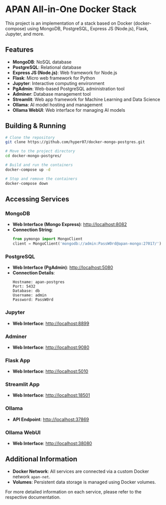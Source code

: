 # APAN All-in-One Docker Stack

This project is an implementation of a stack based on Docker (docker-compose) using MongoDB, PostgreSQL, Express JS (Node.js), Flask, Jupyter, and more.

## Features

- **MongoDB**: NoSQL database
- **PostgreSQL**: Relational database
- **Express JS (Node.js)**: Web framework for Node.js
- **Flask**: Micro web framework for Python
- **Jupyter**: Interactive computing environment
- **PgAdmin**: Web-based PostgreSQL administration tool
- **Adminer**: Database management tool
- **Streamlit**: Web app framework for Machine Learning and Data Science
- **Ollama**: AI model hosting and management
- **Ollama WebUI**: Web interface for managing AI models

## Building & Running

```sh
# Clone the repository
git clone https://github.com/hyper07/docker-mongo-postgres.git

# Move to the project directory
cd docker-mongo-postgres/

# Build and run the containers
docker-compose up -d

# Stop and remove the containers
docker-compose down
```

## Accessing Services

### MongoDB

- **Web Interface (Mongo Express)**: [http://localhost:8082](http://localhost:8082)
- **Connection String**:
  ```python
  from pymongo import MongoClient
  client = MongoClient('mongodb://admin:PassW0rd@apan-mongo:27017/')
  ```

### PostgreSQL

- **Web Interface (PgAdmin)**: [http://localhost:5080](http://localhost:5080)
- **Connection Details**:
  ```
  Hostname: apan-postgres
  Port: 5432
  Database: db
  Username: admin
  Password: PassW0rd
  ```

### Jupyter

- **Web Interface**: [http://localhost:8899](http://localhost:8899)

### Adminer

- **Web Interface**: [http://localhost:9080](http://localhost:9080)

### Flask App

- **Web Interface**: [http://localhost:5010](http://localhost:5010)

### Streamlit App

- **Web Interface**: [http://localhost:18501](http://localhost:18501)

### Ollama

- **API Endpoint**: [http://localhost:37869](http://localhost:37869)

### Ollama WebUI

- **Web Interface**: [http://localhost:38080](http://localhost:38080)

## Additional Information

- **Docker Network**: All services are connected via a custom Docker network `apan-net`.
- **Volumes**: Persistent data storage is managed using Docker volumes.

For more detailed information on each service, please refer to the respective documentation.